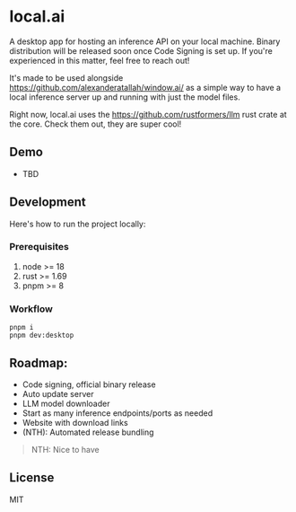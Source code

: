 # local.ai

A desktop app for hosting an inference API on your local machine. Binary distribution will be released soon once Code Signing is set up. If you're experienced in this matter, feel free to reach out!

It's made to be used alongside https://github.com/alexanderatallah/window.ai/ as a simple way to have a local inference server up and running with just the model files.

Right now, local.ai uses the https://github.com/rustformers/llm rust crate at the core. Check them out, they are super cool!

## Demo

- TBD

## Development

Here's how to run the project locally:

### Prerequisites

1. node >= 18
2. rust >= 1.69
3. pnpm >= 8

### Workflow

```
pnpm i
pnpm dev:desktop
```

## Roadmap:

- Code signing, official binary release
- Auto update server
- LLM model downloader
- Start as many inference endpoints/ports as needed
- Website with download links
- (NTH): Automated release bundling

> NTH: Nice to have

## License

MIT

